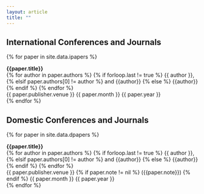 ```yaml
---
layout: article
title: ""
---
```


## International Conferences and Journals

{% for paper in site.data.ipapers %}
<div class="grid">
  <div class="cell cell--auto">
	  <div style="font-size: 1em; font-weight: bolder;">{{paper.title}}</div>
	  <div style="font-size: 1em;">
        {% for author in paper.authors %}
            {% if forloop.last != true %}
                {{ author }},
            {% elsif paper.authors[0] != author %}
                and {{author}}
            {% else %}
                {{author}}
            {% endif %}
        {% endfor %}
	  </div>
	  <div style="font-size: 1em;">
	{{ paper.publisher.venue }}
	<i class="far fa-calendar-alt fa-fw"></i> {{ paper.month }} {{ paper.year }}
	  </div>
  </div>
</div>

<div class="m-3"></div>
{% endfor %}


## Domestic Conferences and Journals

{% for paper in site.data.dpapers %}
<div class="grid">
  <div class="cell cell--auto">
	  <div style="font-size: 1em; font-weight: bolder;">{{paper.title}}</div>
	  <div style="font-size: 1em;">
        {% for author in paper.authors %}
            {% if forloop.last != true %}
                {{ author }},
            {% elsif paper.authors[0] != author %}
                and {{author}}
            {% else %}
                {{author}}
            {% endif %}
        {% endfor %}
	  </div>
	  <div style="font-size: 1em;">
	  {{ paper.publisher.venue }}
        {% if paper.note != nil %}
            ({{paper.note}}) 
        {% endif %}
	  <i class="far fa-calendar-alt fa-fw"></i> {{ paper.month }} {{ paper.year }}
	  </div>
  </div>
</div>

<div class="m-3"></div>
{% endfor %}
